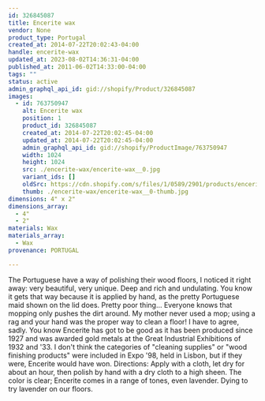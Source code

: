 ```yaml
---
id: 326845087
title: Encerite wax
vendor: None
product_type: Portugal
created_at: 2014-07-22T20:02:43-04:00
handle: encerite-wax
updated_at: 2023-08-02T14:36:31-04:00
published_at: 2011-06-02T14:33:00-04:00
tags: ""
status: active
admin_graphql_api_id: gid://shopify/Product/326845087
images:
  - id: 763750947
    alt: Encerite wax
    position: 1
    product_id: 326845087
    created_at: 2014-07-22T20:02:45-04:00
    updated_at: 2014-07-22T20:02:45-04:00
    admin_graphql_api_id: gid://shopify/ProductImage/763750947
    width: 1024
    height: 1024
    src: ./encerite-wax/encerite-wax__0.jpg
    variant_ids: []
    oldSrc: https://cdn.shopify.com/s/files/1/0589/2901/products/encerite-wax.jpeg?v=1406073765
    thumb: ./encerite-wax/encerite-wax__0-thumb.jpg
dimensions: 4" x 2"
dimensions_array:
  - 4"
  - 2"
materials: Wax
materials_array:
  - Wax
provenance: PORTUGAL

---
```


The Portuguese have a way of polishing their wood floors, I noticed it right away: very beautiful, very unique. Deep and rich and undulating. You know it gets that way because it is applied by hand, as the pretty Portuguese maid shown on the lid does. Pretty poor thing... Everyone knows that mopping only pushes the dirt around. My mother never used a mop; using a rag and your hand was the proper way to clean a floor! I have to agree, sadly. You know Encerite has got to be good as it has been produced since 1927 and was awarded gold metals at the Great Industrial Exhibitions of 1932 and '33. I don't think the categories of "cleaning supplies" or "wood finishing products" were included in Expo '98, held in Lisbon, but if they were, Encerite would have won. Directions: Apply with a cloth, let dry for about an hour, then polish by hand with a dry cloth to a high sheen. The color is clear; Encerite comes in a range of tones, even lavender. Dying to try lavender on our floors.